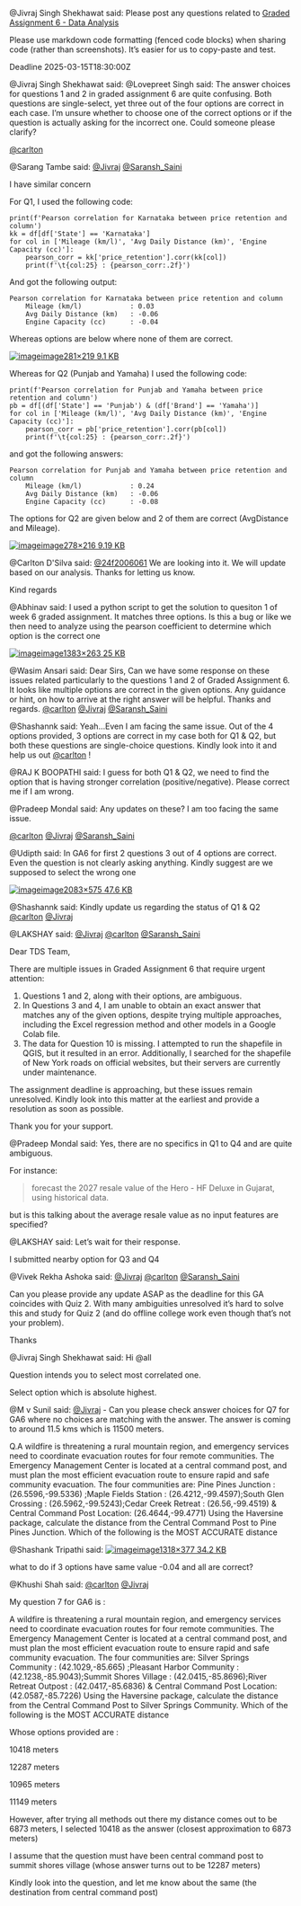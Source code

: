 @Jivraj Singh Shekhawat said: Please post any questions related to [Graded Assignment 6 \- Data Analysis](https://seek.onlinedegree.iitm.ac.in/courses/ns_25t1_se2002?id=25&type=assignment&tab=courses&unitId=23)


Please use markdown code formatting (fenced code blocks) when sharing code (rather than screenshots). It’s easier for us to copy\-paste and test.


Deadline 2025\-03\-15T18:30:00Z


@Jivraj Singh Shekhawat said: 
@Lovepreet Singh said: The answer choices for questions 1 and 2 in graded assignment 6 are quite confusing. Both questions are single\-select, yet three out of the four options are correct in each case. I’m unsure whether to choose one of the correct options or if the question is actually asking for the incorrect one. Could someone please clarify?


[@carlton](/u/carlton)


@Sarang Tambe said: [@Jivraj](/u/jivraj) [@Saransh\_Saini](/u/saransh_saini)  

I have similar concern  

For Q1, I used the following code:



```
print(f'Pearson correlation for Karnataka between price retention and column')
kk = df[df['State'] == 'Karnataka']
for col in ['Mileage (km/l)', 'Avg Daily Distance (km)', 'Engine Capacity (cc)']:
    pearson_corr = kk['price_retention'].corr(kk[col])
    print(f'\t{col:25} : {pearson_corr:.2f}')

```

And got the following output:



```
Pearson correlation for Karnataka between price retention and column
	Mileage (km/l)            : 0.03
	Avg Daily Distance (km)   : -0.06
	Engine Capacity (cc)      : -0.04

```

Whereas options are below where none of them are correct.  

[![image](https://europe1.discourse-cdn.com/flex013/uploads/iitm/original/3X/a/6/a6fa9a2e601c94da84cbd25c406235d1009b204c.png)image281×219 9\.1 KB](https://europe1.discourse-cdn.com/flex013/uploads/iitm/original/3X/a/6/a6fa9a2e601c94da84cbd25c406235d1009b204c.png "image")


Whereas for Q2 (Punjab and Yamaha) I used the following code:



```
print(f'Pearson correlation for Punjab and Yamaha between price retention and column')
pb = df[(df['State'] == 'Punjab') & (df['Brand'] == 'Yamaha')]
for col in ['Mileage (km/l)', 'Avg Daily Distance (km)', 'Engine Capacity (cc)']:
    pearson_corr = pb['price_retention'].corr(pb[col])
    print(f'\t{col:25} : {pearson_corr:.2f}')

```

and got the following answers:



```
Pearson correlation for Punjab and Yamaha between price retention and column
	Mileage (km/l)            : 0.24
	Avg Daily Distance (km)   : -0.06
	Engine Capacity (cc)      : -0.08

```

The options for Q2 are given below and 2 of them are correct (AvgDistance and Mileage).  

[![image](https://europe1.discourse-cdn.com/flex013/uploads/iitm/original/3X/5/1/51b03d00c3e962e6c4fc7fc64930a23e82500006.png)image278×216 9\.19 KB](https://europe1.discourse-cdn.com/flex013/uploads/iitm/original/3X/5/1/51b03d00c3e962e6c4fc7fc64930a23e82500006.png "image")


@Carlton D'Silva said: [@24f2006061](/u/24f2006061) We are looking into it. We will update based on our analysis. Thanks for letting us know.


Kind regards


@Abhinav said: I used a python script to get the solution to quesiton 1 of week 6 graded assignment. It matches three options. Is this a bug or like we then need to analyze using the pearson coefficient to determine which option is the correct one  

[![image](https://europe1.discourse-cdn.com/flex013/uploads/iitm/optimized/3X/b/d/bd0ea5ffab782a7d6bcc8b1cde7ba7f385b85630_2_690x131.png)image1383×263 25 KB](https://europe1.discourse-cdn.com/flex013/uploads/iitm/original/3X/b/d/bd0ea5ffab782a7d6bcc8b1cde7ba7f385b85630.png "image")


@Wasim Ansari said: Dear Sirs, Can we have some response on these issues related particularly to the questions 1 and 2 of Graded Assignment 6\. It looks like multiple options are correct in the given options. Any guidance or hint, on how to arrive at the right answer will be helpful. Thanks and regards. [@carlton](/u/carlton) [@Jivraj](/u/jivraj) [@Saransh\_Saini](/u/saransh_saini)


@Shashannk said: Yeah…Even I am facing the same issue. Out of the 4 options provided, 3 options are correct in my case both for Q1 \& Q2, but both these questions are single\-choice questions. Kindly look into it and help us out [@carlton](/u/carlton) !


@RAJ K BOOPATHI said: I guess for both Q1 \& Q2, we need to find the option that is having stronger correlation (positive/negative). Please correct me if I am wrong.


@Pradeep Mondal said: Any updates on these? I am too facing the same issue.


[@carlton](/u/carlton) [@Jivraj](/u/jivraj) [@Saransh\_Saini](/u/saransh_saini)


@Udipth said: In GA6 for first 2 questions 3 out of 4 options are correct. Even the question is not clearly asking anything. Kindly suggest are we supposed to select the wrong one  

[![image](https://europe1.discourse-cdn.com/flex013/uploads/iitm/optimized/3X/f/c/fccc54e8cff0595d93b1c5185ce0a10343849b04_2_690x190.png)image2083×575 47\.6 KB](https://europe1.discourse-cdn.com/flex013/uploads/iitm/original/3X/f/c/fccc54e8cff0595d93b1c5185ce0a10343849b04.png "image")


@Shashannk said: Kindly update us regarding the status of Q1 \& Q2 [@carlton](/u/carlton) [@Jivraj](/u/jivraj)


@LAKSHAY said: [@Jivraj](/u/jivraj) [@carlton](/u/carlton) [@Saransh\_Saini](/u/saransh_saini)  

Dear TDS Team,


There are multiple issues in Graded Assignment 6 that require urgent attention:


1. Questions 1 and 2, along with their options, are ambiguous.
2. In Questions 3 and 4, I am unable to obtain an exact answer that matches any of the given options, despite trying multiple approaches, including the Excel regression method and other models in a Google Colab file.
3. The data for Question 10 is missing. I attempted to run the shapefile in QGIS, but it resulted in an error. Additionally, I searched for the shapefile of New York roads on official websites, but their servers are currently under maintenance.


The assignment deadline is approaching, but these issues remain unresolved. Kindly look into this matter at the earliest and provide a resolution as soon as possible.


Thank you for your support.


@Pradeep Mondal said: Yes, there are no specifics in Q1 to Q4 and are quite ambiguous.


For instance:



> forecast the 2027 resale value of the Hero \- HF Deluxe in Gujarat, using historical data.


but is this talking about the average resale value as no input features are specified?


@LAKSHAY said: Let’s wait for their response.  

I submitted nearby option for Q3 and Q4


@Vivek Rekha Ashoka said: [@Jivraj](/u/jivraj) [@carlton](/u/carlton) [@Saransh\_Saini](/u/saransh_saini)  

Can you please provide any update ASAP as the deadline for this GA coincides with Quiz 2\. With many ambiguities unresolved it’s hard to solve this and study for Quiz 2 (and do offline college work even though that’s not your problem).  

Thanks


@Jivraj Singh Shekhawat said: Hi @all


Question intends you to select most correlated one.  

Select option which is absolute highest.


@M v Sunil said: [@Jivraj](/u/jivraj) \- Can you please check answer choices for Q7 for GA6 where no choices are matching with the answer. The answer is coming to around 11\.5 kms which is 11500 meters.  

Q.A wildfire is threatening a rural mountain region, and emergency services need to coordinate evacuation routes for four remote communities. The Emergency Management Center is located at a central command post, and must plan the most efficient evacuation route to ensure rapid and safe community evacuation. The four communities are: Pine Pines Junction : (26\.5596,\-99\.5336\) ;Maple Fields Station : (26\.4212,\-99\.4597\);South Glen Crossing : (26\.5962,\-99\.5243\);Cedar Creek Retreat : (26\.56,\-99\.4519\) \& Central Command Post Location: (26\.4644,\-99\.4771\) Using the Haversine package, calculate the distance from the Central Command Post to Pine Pines Junction. Which of the following is the MOST ACCURATE distance


@Shashank Tripathi said: [![image](https://europe1.discourse-cdn.com/flex013/uploads/iitm/optimized/3X/9/6/9656b143021a1b4baf78510b1ba05ae9cbd6ca9b_2_690x197.png)image1318×377 34\.2 KB](https://europe1.discourse-cdn.com/flex013/uploads/iitm/original/3X/9/6/9656b143021a1b4baf78510b1ba05ae9cbd6ca9b.png "image")  

what to do if 3 options have same value \-0\.04 and all are correct?


@Khushi Shah said: [@carlton](/u/carlton) [@Jivraj](/u/jivraj)  

My question 7 for GA6 is :  

A wildfire is threatening a rural mountain region, and emergency services need to coordinate evacuation routes for four remote communities. The Emergency Management Center is located at a central command post, and must plan the most efficient evacuation route to ensure rapid and safe community evacuation. The four communities are: Silver Springs Community : (42\.1029,\-85\.665\) ;Pleasant Harbor Community : (42\.1238,\-85\.9043\);Summit Shores Village : (42\.0415,\-85\.8696\);River Retreat Outpost : (42\.0417,\-85\.6836\) \& Central Command Post Location: (42\.0587,\-85\.7226\) Using the Haversine package, calculate the distance from the Central Command Post to Silver Springs Community. Which of the following is the MOST ACCURATE distance  

Whose options provided are :  

10418 meters


12287 meters


10965 meters


11149 meters


However, after trying all methods out there my distance comes out to be 6873 meters, I selected 10418 as the answer (closest approximation to 6873 meters)


I assume that the question must have been central command post to summit shores village (whose answer turns out to be 12287 meters)  

Kindly look into the question, and let me know about the same (the destination from central command post)

